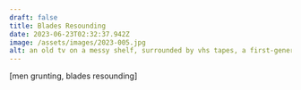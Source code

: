 ```yaml
---
draft: false
title: Blades Resounding
date: 2023-06-23T02:32:37.942Z
image: /assets/images/2023-005.jpg
alt: an old tv on a messy shelf, surrounded by vhs tapes, a first-generation nintendo console, and shelves of vinyl records - on screen, over-shoulder of shaolin monks with swords locked
---
```


[men grunting, blades resounding]
